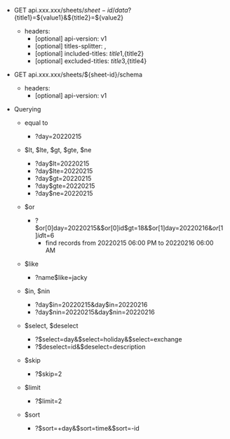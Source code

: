 - GET api.xxx.xxx/sheets/${sheet-id}/data?${title1}=${value1}&${title2}=${value2}
    - headers:
        - [optional] api-version: v1
        - [optional] titles-splitter: ,
        - [optional] included-titles: ${title1},${title2}
        - [optional] excluded-titles: ${title3},${title4}

- GET api.xxx.xxx/sheets/${sheet-id}/schema
    - headers:
        - [optional] api-version: v1

- Querying
    - equal to
        - ?day=20220215
    - $lt, $lte, $gt, $gte, $ne
        - ?day$lt=20220215
        - ?day$lte=20220215
        - ?day$gt=20220215
        - ?day$gte=20220215
        - ?day$ne=20220215
    - $or
        - ?$or[0]day=20220215&$or[0]id$gt=18&$or[1]day=20220216&$or[1]id$lt=6
            - find records from 20220215 06:00 PM to 20220216 06:00 AM
    - $like
        - ?name$like=jacky
    - $in, $nin
        - ?day$in=20220215&day$in=20220216
        - ?day$nin=20220215&day$nin=20220216
    
    - $select, $deselect
        - ?$select=day&$select=holiday&$select=exchange
        - ?$deselect=id&$deselect=description
        
    - $skip
        - ?$skip=2
    - $limit
        - ?$limit=2
    
    - $sort
        - ?$sort=+day&$sort=time&$sort=-id
    
    
    
